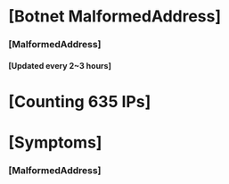 # [Botnet MalformedAddress]
### [MalformedAddress]
#### [Updated every 2~3 hours]

# [Counting 635 IPs]

# [Symptoms] 
###   [MalformedAddress]
